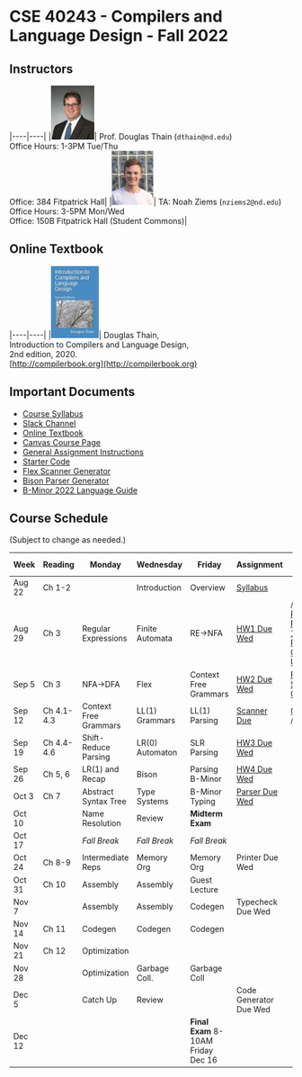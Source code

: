 # CSE 40243 - Compilers and Language Design - Fall 2022

## Instructors

|----|----|
|![](images/dthain-small.jpg)| Prof. Douglas Thain (`dthain@nd.edu`)<br> Office Hours: 1-3PM Tue/Thu <br> Office: 384 Fitpatrick Hall|
|![](images/nziems2-small.jpg)| TA: Noah Ziems (`nziems2@nd.edu`)<br> Office Hours: 3-5PM Mon/Wed <br> Office: 150B Fitpatrick Hall (Student Commons)|

## Online Textbook

|----|----|
|![](images/compilerbook-small.jpg)| Douglas Thain,<br>Introduction to Compilers and Language Design,<br>2nd edition, 2020.<br>[http://compilerbook.org](http://compilerbook.org)

## Important Documents

- [Course Syllabus](syllabus.md)
- [Slack Channel](https://nd-cse.slack.com/channels/compilers-fa22)
- [Online Textbook](http://compilerbook.org)
- [Canvas Course Page](https://canvas.nd.edu/courses/52550)
- [General Assignment Instructions](general.md)
- [Starter Code](https://github.com/dthain/compilerbook-starter-code)
- [Flex Scanner Generator](https://westes.github.io/flex/manual/)
- [Bison Parser Generator](https://www.gnu.org/software/bison/manual/html_node/index.html)
- [B-Minor 2022 Language Guide](bminor.md)

## Course Schedule

(Subject to change as needed.)

|Week | Reading | Monday | Wednesday | Friday | Assignment | Extra Links |
|-----|---------|-------|------------|--------|------------|-------------|
|Aug 22 | Ch 1-2     |                 | Introduction | Overview        | [Syllabus](syllabus.md)  |
|Aug 29 | Ch 3       | Regular Expressions | Finite Automata       | RE->NFA    | [HW1 Due Wed](homework.md) | / [Hand Parser](https://github.com/cooperative-computing-lab/cctools/blob/master/dttools/src/jx_parse.c#L254) / [Regex 101](https://regex101.com/) / [Regex Golf](http://alf.nu/RegexGolf?world=regex&level=r02) / [Unicode](https://www.joelonsoftware.com/2003/10/08/the-absolute-minimum-every-software-developer-absolutely-positively-must-know-about-unicode-and-character-sets-no-excuses/) |
|Sep 5  | Ch 3       | NFA->DFA            | Flex | Context Free Grammars | [HW2 Due Wed](homework.md) | [Flex Scanner Generator](https://westes.github.io/flex/manual/)
|Sep 12 | Ch 4.1-4.3 | Context Free Grammars | LL(1) Grammars | LL(1) Parsing   | [Scanner Due](scanner.md) | [CFG Tool](https://web.stanford.edu/class/archive/cs/cs103/cs103.1156/tools/cfg/) / [Joke](https://xkcd.com/1090/)
|Sep 19 | Ch 4.4-4.6 |  Shift-Reduce Parsing  | LR(0) Automaton  | SLR Parsing         | [HW3 Due Wed](homework.md) |
|Sep 26 | Ch 5, 6    | LR(1) and Recap  | Bison           | Parsing B-Minor  | [HW4 Due Wed](homework.md) |
|Oct 3  | Ch 7       | Abstract Syntax Tree   | Type Systems    | B-Minor Typing | [Parser Due Wed](parser.md) |
|Oct 10 |            | Name Resolution | Review              | **Midterm Exam** |                   |
|Oct 17 |            | *Fall Break*    | *Fall Break*          | *Fall Break*     |                   |
|Oct 24 | Ch 8-9     | Intermediate Reps | Memory Org          | Memory Org       | Printer Due Wed   |
|Oct 31 | Ch 10      | Assembly        | Assembly              | Guest Lecture    |                   |
|Nov 7  |            | Assembly        | Assembly              | Codegen          | Typecheck Due Wed |
|Nov 14 | Ch 11      | Codegen         | Codegen               | Codegen          |                   |
|Nov 21 | Ch 12      | Optimization    |                       |                  |                   |
|Nov 28 |            | Optimization    | Garbage Coll.         | Garbage Coll     |
|Dec 5  |            | Catch Up        | Review                |                  |  Code Generator Due Wed|
|Dec 12 |            |                 |                       | **Final Exam** 8-10AM Friday Dec 16  |                   |

